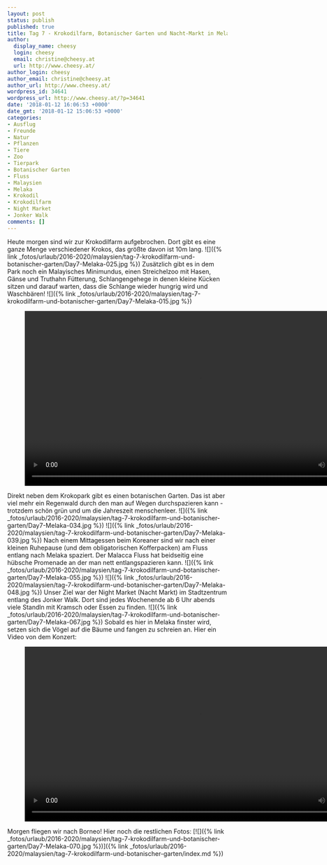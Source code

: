 ```yaml
---
layout: post
status: publish
published: true
title: Tag 7 - Krokodilfarm, Botanischer Garten und Nacht-Markt in Melaka
author:
  display_name: cheesy
  login: cheesy
  email: christine@cheesy.at
  url: http://www.cheesy.at/
author_login: cheesy
author_email: christine@cheesy.at
author_url: http://www.cheesy.at/
wordpress_id: 34641
wordpress_url: http://www.cheesy.at/?p=34641
date: '2018-01-12 16:06:53 +0000'
date_gmt: '2018-01-12 15:06:53 +0000'
categories:
- Ausflug
- Freunde
- Natur
- Pflanzen
- Tiere
- Zoo
- Tierpark
- Botanischer Garten
- Fluss
- Malaysien
- Melaka
- Krokodil
- Krokodilfarm
- Night Market
- Jonker Walk
comments: []
---
```

Heute morgen sind wir zur Krokodilfarm aufgebrochen. Dort gibt es eine ganze Menge verschiedener Krokos, das größte davon ist 10m lang.
![]({% link _fotos/urlaub/2016-2020/malaysien/tag-7-krokodilfarm-und-botanischer-garten/Day7-Melaka-025.jpg %})
Zusätzlich gibt es in dem Park noch ein Malayisches Minimundus, einen Streichelzoo mit Hasen, Gänse und Truthahn Fütterung, Schlangengehege in denen kleine Kücken sitzen und darauf warten, dass die Schlange wieder hungrig wird und Waschbären!
![]({% link _fotos/urlaub/2016-2020/malaysien/tag-7-krokodilfarm-und-botanischer-garten/Day7-Melaka-015.jpg %})

<figure><video controls width="800" src="{% link /download/Videos/Waschbaerfuetterung.mp4 %}"></video></figure>

Direkt neben dem Krokopark gibt es einen botanischen Garten. Das ist aber viel mehr ein Regenwald durch den man auf Wegen durchspazieren kann - trotzdem schön grün und um die Jahreszeit menschenleer.
![]({% link _fotos/urlaub/2016-2020/malaysien/tag-7-krokodilfarm-und-botanischer-garten/Day7-Melaka-034.jpg %})
![]({% link _fotos/urlaub/2016-2020/malaysien/tag-7-krokodilfarm-und-botanischer-garten/Day7-Melaka-039.jpg %})
Nach einem Mittagessen beim Koreaner sind wir nach einer kleinen Ruhepause (und dem obligatorischen Kofferpacken) am Fluss entlang nach Melaka spaziert. Der Malacca Fluss hat beidseitig eine hübsche Promenade an der man nett entlangspazieren kann.
![]({% link _fotos/urlaub/2016-2020/malaysien/tag-7-krokodilfarm-und-botanischer-garten/Day7-Melaka-055.jpg %})
![]({% link _fotos/urlaub/2016-2020/malaysien/tag-7-krokodilfarm-und-botanischer-garten/Day7-Melaka-048.jpg %})
Unser Ziel war der Night Market (Nacht Markt) im Stadtzentrum entlang des Jonker Walk. Dort sind jedes Wochenende ab 6 Uhr abends viele Standln mit Kramsch oder Essen zu finden.
![]({% link _fotos/urlaub/2016-2020/malaysien/tag-7-krokodilfarm-und-botanischer-garten/Day7-Melaka-067.jpg %})
Sobald es hier in Melaka finster wird, setzen sich die Vögel auf die Bäume und fangen zu schreien an. Hier ein Video von dem Konzert:

<figure><video controls width="800" src="{% link /download/Videos/Melaka - Birds.mp4 %}"></video></figure>

Morgen fliegen wir nach Borneo!
Hier noch die restlichen Fotos:
[![]({% link _fotos/urlaub/2016-2020/malaysien/tag-7-krokodilfarm-und-botanischer-garten/Day7-Melaka-070.jpg %})]({% link _fotos/urlaub/2016-2020/malaysien/tag-7-krokodilfarm-und-botanischer-garten/index.md %})
